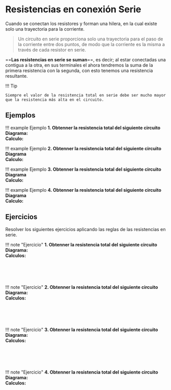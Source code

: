 # Resistencias en conexión Serie

Cuando se conectan los resistores y forman una hilera, en la cual existe solo una trayectoria para la corriente.

> Un circuito en serie proporciona solo una trayectoria para el paso de la corriente entre dos puntos, de modo que la corriente es la misma a través de cada resistor en serie.

==**Las resistencias en serie se suman**==, es decir; al estar conectadas una contigua a la otra, en sus terminales el ahora tendremos la suma de la primera resistencia con la segunda, con esto tenemos una resistencia resultante.


!!! Tip 

    Siempre el valor de la resistencia total en serie debe ser mucho mayor que la resistencia más alta en el circuito.

## Ejemplos

!!! example Ejemplo
    **1. Obtenner la resistencia total del siguiente circuito** <br>
    **Diagrama:** <br> 
    **Calculo:** <br>

!!! example Ejemplo
    **2. Obtenner la resistencia total del siguiente circuito** <br>
    **Diagrama** <br>
    **Calculo:** <br>

!!! example Ejemplo
    **3. Obtenner la resistencia total del siguiente circuito** <br>
    **Diagrama** <br>
    **Calculo:** <br>

!!! example Ejemplo
    **4. Obtenner la resistencia total del siguiente circuito** <br>
    **Diagrama** <br>
    **Calculo:** <br>


## Ejercicios

Resolver los siguientes ejercicios aplicando las reglas de las resistencias en serie.

!!! note "Ejercicio"
    **1. Obtenner la resistencia total del siguiente circuito** <br>
    **Diagrama:** <br>
    **Calculos:** <br><br><br><br><br>

!!! note "Ejercicio"
    **2. Obtenner la resistencia total del siguiente circuito** <br>
    **Diagrama:** <br>
    **Calculos:** <br><br><br><br><br>

!!! note "Ejercicio"
    **3. Obtenner la resistencia total del siguiente circuito** <br>
    **Diagrama:** <br>
    **Calculos:** <br><br><br><br><br>

!!! note "Ejercicio"
    **4. Obtenner la resistencia total del siguiente circuito** <br>
    **Diagrama:** <br>
    **Calculos:** <br><br><br><br><br>
